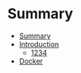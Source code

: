# Summary

* [Summary](SUMMARY.md)
* [Introduction](README.md)
  * [1234](1-Docker/1234.md)
* [Docker](1-Docker/README.md)

